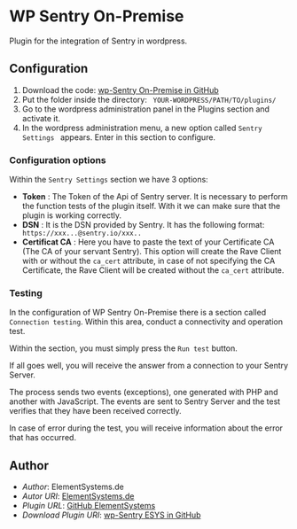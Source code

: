 # WP Sentry On-Premise

Plugin for the integration of Sentry in wordpress.

## Configuration

1. Download the code: [wp-Sentry On-Premise in GitHub](https://github.com/ElementSystems/wp-sentry-on-premise/archive/master.zip)
2. Put the folder inside the directory: ``` YOUR-WORDPRESS/PATH/TO/plugins/```
3. Go to the wordpress administration panel in the Plugins section and activate it.
4. In the wordpress administration menu, a new option called ```Sentry Settings ``` appears. Enter in this section to configure.

### Configuration options

Within the ```Sentry Settings``` section we have 3 options:

- **Token** :  The Token of the Api of Sentry server. It is necessary to perform the function tests of the plugin itself. With it we can make sure that the plugin is working correctly.
- **DSN** :  It is the DSN provided by Sentry. It has the following format: ``` https://xxx...@sentry.io/xxx..```
- **Certificat CA** : Here you have to paste the text of your Certificate CA (The CA of your servant Sentry). This option will create the Rave Client with or without the ```ca_cert``` attribute, in case of not specifying the CA Certificate, the Rave Client will be created without the ```ca_cert``` attribute.


### Testing

In the configuration of WP Sentry On-Premise there is a section called ```Connection testing```. Within this area, conduct a connectivity and operation test.

Within the section, you must simply press the ```Run test``` button.

If all goes well, you will receive the answer from a connection to your Sentry Server.

The process sends two events (exceptions), one generated with PHP and another with JavaScript. The events are sent to Sentry Server and the test verifies that they have been received correctly.

In case of error during the test, you will receive information about the error that has occurred.


## Author

- *Author*: ElementSystems.de
- *Autor URI*: [ElementSystems.de](https://www.elementsystems.de)
- *Plugin URL*: [GitHub ElementSystems](https://github.com/ElementSystems/wp-sentry-on-premise)
- *Download Plugin URI*:  [wp-Sentry ESYS in GitHub](https://github.com/ElementSystems/wp-sentry-on-premise/archive/master.zip)
